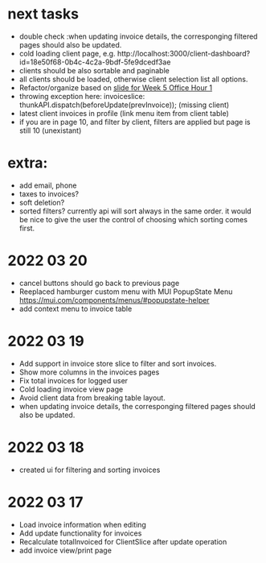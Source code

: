 # next tasks
- double check :when updating invoice details, the corresponging filtered pages should also be updated. 
- cold loading client page, e.g. http://localhost:3000/client-dashboard?id=18e50f68-0b4c-4c2a-9bdf-5fe9dcedf3ae
- clients should be also sortable and paginable
- all clients should be loaded, otherwise client selection list all options.
- Refactor/organize based on [slide for Week 5 Office Hour 1](https://docs.google.com/presentation/d/1pLZ8Zvpyr_myotpvyVYzY5awpUFUO78DE5CnBnVNm7c/edit#slide=id.g117828bad90_0_9)
- throwing exception here: invoiceslice: thunkAPI.dispatch(beforeUpdate(prevInvoice)); (missing client)
- latest client invoices in profile (link menu item from client table)
- if you are in page 10, and filter by client, filters are applied but page is still 10 (unexistant)

# extra:
- add email, phone
- taxes to invoices?
- soft deletion?
- sorted filters? currently api will sort always in the same order. 
  it would be nice to give the user the control of choosing which sorting
  comes first.
# 2022 03 20
- cancel buttons should go back to previous page
- Reeplaced hamburger custom menu with MUI PopupState Menu https://mui.com/components/menus/#popupstate-helper
- add context menu to invoice table
# 2022 03 19
- Add support in invoice store slice to filter and sort invoices.
- Show more columns in the invoices pages
- Fix total invoices for logged user
- Cold loading invoice view page
- Avoid client data from breaking table layout. 
- when updating invoice details, the corresponging filtered pages should also be updated. 
# 2022 03 18
- created ui for filtering and sorting invoices

# 2022 03 17
- Load invoice information when editing
- Add update functionality for invoices
- Recalculate totalInvoiced for ClientSlice after update operation
- add invoice view/print page

